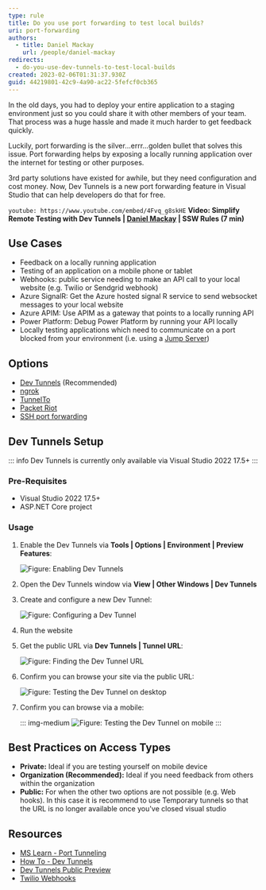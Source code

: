 ```yaml
---
type: rule
title: Do you use port forwarding to test local builds?
uri: port-forwarding
authors:
  - title: Daniel Mackay
    url: /people/daniel-mackay
redirects:
  - do-you-use-dev-tunnels-to-test-local-builds
created: 2023-02-06T01:31:37.930Z
guid: 44219801-42c9-4a90-ac22-5fefcf0cb365
---
```


In the old days, you had to deploy your entire application to a staging environment just so you could share it with other members of your team. That process was a huge hassle and made it much harder to get feedback quickly. 

Luckily, port forwarding is the silver...errr...golden bullet that solves this issue. Port forwarding helps by exposing a locally running application over the internet for testing or other purposes. 

3rd party solutions have existed for awhile, but they need configuration and cost money. Now, Dev Tunnels is a new port forwarding feature in Visual Studio that can help developers do that for free.

<!--endintro-->

`youtube: https://www.youtube.com/embed/4Fvq_g8skHE`
**Video: Simplify Remote Testing with Dev Tunnels | [Daniel Mackay](/people/daniel-mackay/) | SSW Rules (7 min)**

## Use Cases

* Feedback on a locally running application
* Testing of an application on a mobile phone or tablet
* Webhooks: public service needing to make an API call to your local website (e.g. Twilio or Sendgrid webhook)
* Azure SignalR: Get the Azure hosted signal R service to send websocket messages to your local website
* Azure APIM: Use APIM as a gateway that points to a locally running API
* Power Platform: Debug Power Platform by running your API locally
* Locally testing applications which need to communicate on a port blocked from your environment (i.e. using a [Jump Server](https://en.wikipedia.org/wiki/Jump_server))

## Options

* [Dev Tunnels](https://learn.microsoft.com/en-us/aspnet/core/test/dev-tunnels?view=aspnetcore-7.0) (Recommended)
* [ngrok](https://ngrok.com)
* [TunnelTo](https://tunnelto.dev)
* [Packet Riot](https://packetriot.com)
* [SSH port forwarding](https://linuxize.com/post/how-to-setup-ssh-tunneling/)

## Dev Tunnels Setup

::: info
Dev Tunnels is currently only available via Visual Studio 2022 17.5+
:::

### Pre-Requisites

* Visual Studio 2022 17.5+
* ASP.NET Core project

### Usage

1. Enable the Dev Tunnels via **Tools | Options | Environment | Preview Features**:

   ![Figure: Enabling Dev Tunnels](screen1.png)
2. Open the Dev Tunnels window via **View | Other Windows | Dev Tunnels**
3. Create and configure a new Dev Tunnel:

   ![Figure: Configuring a Dev Tunnel](screen2.png)
4. Run the website
5. Get the public URL via **Dev Tunnels | Tunnel URL**:

   ![Figure: Finding the Dev Tunnel URL](screen4.png)
6. Confirm you can browse your site via the public URL:

   ![Figure: Testing the Dev Tunnel on desktop](screen3.png)
7. Confirm you can browse via a mobile:

   ::: img-medium
   ![Figure: Testing the Dev Tunnel on mobile](screen5.png)
   :::

## Best Practices on Access Types

* **Private:** Ideal if you are testing yourself on mobile device
* **Organization (Recommended):** Ideal if you need feedback from others within the organization
* **Public:** For when the other two options are not possible (e.g. Web hooks). In this case it is recommend to use Temporary tunnels so that the URL is no longer available once you've closed visual studio

## Resources

* [MS Learn - Port Tunneling](https://learn.microsoft.com/en-us/connectors/custom-connectors/port-tunneling)
* [How To - Dev Tunnels](https://learn.microsoft.com/en-us/aspnet/core/test/dev-tunnels?view=aspnetcore-7.0)
* [Dev Tunnels Public Preview](https://devblogs.microsoft.com/visualstudio/public-preview-of-dev-tunnels-in-visual-studio-for-asp-net-core-projects)
* [Twilio Webhooks](https://www.twilio.com/blog/use-visual-studio-port-tunneling-with-twilio-webhooks)
